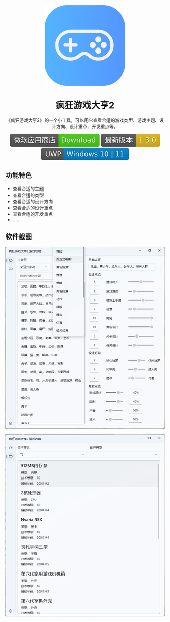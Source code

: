 <p align="center">
  <img width="256" align="center" src="Images/logo.png">
</p>
<h1 align="center">
  疯狂游戏大亨2
</h1>
<p align="center">
  《疯狂游戏大亨2》的一个小工具，可以用它查看合适的游戏类型、游戏主题、设计方向、设计重点、开发重点等。
</p>
<p align="center">
  <a style="text-decoration:none" href="https://www.microsoft.com/store/productId/9PPPHWB9FDXM">
    <img src="Images/download.svg" alt="Download" />
  </a>
  <a style="text-decoration:none">
    <img src="Images/releases.svg" alt="Platform" />
  </a>
  <a style="text-decoration:none">
    <img src="Images/platform.svg" alt="Platform" />
  </a>
</p>



## 功能特色
* 查看合适的主题
* 查看合适的类型
* 查看合适的设计方向
* 查看合适的设计重点
* 查看合适的开发重点
* ……

## 软件截图

![01](Images/01.jpg)

![02](Images/02.jpg)
